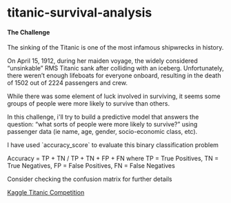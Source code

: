 # titanic-survival-analysis
<h4>The Challenge</h4>
<p>
The sinking of the Titanic is one of the most infamous shipwrecks in history.

On April 15, 1912, during her maiden voyage, the widely considered “unsinkable” RMS Titanic sank after colliding with an iceberg. Unfortunately, there weren’t enough lifeboats for everyone onboard, resulting in the death of 1502 out of 2224 passengers and crew.

While there was some element of luck involved in surviving, it seems some groups of people were more likely to survive than others.

In this challenge, i'll try to build a predictive model that answers the question: “what sorts of people were more likely to survive?” using passenger data (ie name, age, gender, socio-economic class, etc).

</p>
<p>I have used `accuracy_score` to evaluate this binary classification problem</p>
         
Accuracy = TP + TN / TP + TN + FP + FN
where TP = True Positives,
TN = True Negatives,
FP = False Positives,
FN = False Negatives
<p>Consider checking the confusion matrix for further details</p>


<a href="https://www.kaggle.com/competitions/titanic">Kaggle Titanic Competition</a>